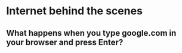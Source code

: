 # Internet behind the scenes

## What happens when you type google.com in your browser and press Enter?